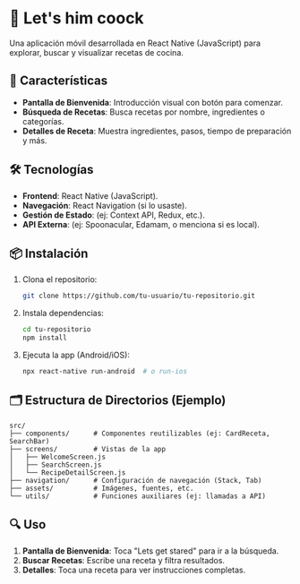 # 📱 Let's him coock  

Una aplicación móvil desarrollada en React Native (JavaScript) para explorar, buscar y visualizar recetas de cocina.  

## 🚀 Características  
- **Pantalla de Bienvenida**: Introducción visual con botón para comenzar.  
- **Búsqueda de Recetas**: Busca recetas por nombre, ingredientes o categorías.  
- **Detalles de Receta**: Muestra ingredientes, pasos, tiempo de preparación y más.  

## 🛠 Tecnologías  
- **Frontend**: React Native (JavaScript).  
- **Navegación**: React Navigation (si lo usaste).  
- **Gestión de Estado**: (ej: Context API, Redux, etc.).  
- **API Externa**: (ej: Spoonacular, Edamam, o menciona si es local).  

## 📦 Instalación  
1. Clona el repositorio:  
   ```bash  
   git clone https://github.com/tu-usuario/tu-repositorio.git  
   ```  
2. Instala dependencias:  
   ```bash  
   cd tu-repositorio  
   npm install  
   ```  
3. Ejecuta la app (Android/iOS):  
   ```bash  
   npx react-native run-android  # o run-ios  
   ```  

## 🗂 Estructura de Directorios (Ejemplo)  
```  
src/  
├── components/      # Componentes reutilizables (ej: CardReceta, SearchBar)  
├── screens/         # Vistas de la app  
│   ├── WelcomeScreen.js  
│   ├── SearchScreen.js  
│   └── RecipeDetailScreen.js  
├── navigation/      # Configuración de navegación (Stack, Tab)  
├── assets/          # Imágenes, fuentes, etc.  
└── utils/           # Funciones auxiliares (ej: llamadas a API)  
```  

## 🔍 Uso  
1. **Pantalla de Bienvenida**: Toca "Lets get stared" para ir a la búsqueda.  
2. **Buscar Recetas**: Escribe una receta y filtra resultados.  
3. **Detalles**: Toca una receta para ver instrucciones completas.  